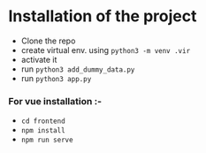 # Installation of the project
* Clone the repo
* create virtual env. using `python3 -m venv .vir`
* activate it
* run `python3 add_dummy_data.py`
* run `python3 app.py`
### For vue installation :-
* `cd frontend`
* `npm install`
* `npm run serve`
